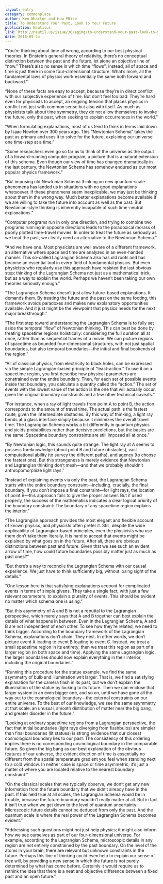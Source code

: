 ```yaml
---
layout: entry
category: commonplace
author: Ken Wharton and Huw PRice
title: To Understand Your Past, Look to Your Future
publication: Nautilus
link: http://nautil.us/issue/36/aging/to-understand-your-past-look-to-your-future
date: 2016-05-24
---
```


“You’re thinking about time all wrong, according to our best physical theories. In Einstein’s general theory of relativity, there’s no conceptual distinction between the past and the future, let alone an objective line of “now.” There’s also no sense in which time “flows”; instead, all of space and time is just there in some four-dimensional structure. What’s more, all the fundamental laws of physics work essentially the same both forward and backward.”

“None of these facts are easy to accept, because they’re in direct conflict with our subjective experience of time. But don’t feel too bad: They’re hard even for physicists to accept, an ongoing tension that places physics in conflict not just with common sense but also with itself. As much as physicists talk about time symmetry, they do not allow themselves to invoke the future, only the past, when seeking to explain occurrences in the world.”

“When formulating explanations, most of us tend to think in terms laid down by Isaac Newton over 300 years ago. This “Newtonian Schema” takes the past as primary and uses it to solve for the future, explaining our universe one time-step at a time.”

“Some researchers even go so far as to think of the universe as the output of a forward-running computer program, a picture that is a natural extension of this schema. Even though our view of time has changed dramatically in the last century, the Newtonian Schema has somehow endured as our most popular physics framework.”

“But imposing old Newtonian Schema thinking on new quantum-scale phenomena has landed us in situations with no good explanations whatsoever. If these phenomena seem inexplicable, we may just be thinking about them in the wrong way. Much better explanations become available if we are willing to take the future into account as well as the past. But Newtonian-style thinking is inherently incapable of such time-neutral explanations.”

“Computer programs run in only one direction, and trying to combine two programs running in opposite directions leads to the paradoxical morass of poorly plotted time-travel movies. In order to treat the future as seriously as we treat the past, we clearly need an alternative to the Newtonian Schema.”

“And we have one. Most physicists are well aware of a different framework, an alternative where space and time are analyzed in an even-handed manner. This so-called Lagrangian Schema also has old roots and has become an essential tool in every field of fundamental physics. But even physicists who regularly use this approach have resisted the last obvious step: thinking of the Lagrangian Schema not just as a mathematical trick, but as a way to explain the world. Perhaps we haven’t been taking our own theories seriously enough.”

“The Lagrangian Schema doesn’t just allow future-based explanations. It demands them. By treating the future and the past on the same footing, this framework avoids paradoxes and makes new explanatory opportunities available. And it just might be the viewpoint that physics needs for the next major breakthrough.”

“The first step toward understanding the Lagrangian Schema is to fully set aside the temporal “flow” of Newtonian thinking. This can best be done by treating spacetime regions holistically: considering the full duration all at once, rather than as sequential frames of a movie. We can picture regions of spacetime as bounded four-dimensional structures, with not just spatial boundaries, but also temporal boundaries—the initial and final bookends of the region.”

“All of classical physics, from electricity to black holes, can be expressed via the simple Lagrangian-based principle of “least-action.” To use it on a spacetime region, you first describe how physical parameters are constrained over the entire boundary. Then, for each set of possible events inside that boundary, you calculate a quantity called the “action.” The set of events with the lowest value of the action is the one that will actually occur, given the original boundary constraints and a few other technical caveats.”

“For instance, when a ray of light travels from point A to point B, the action corresponds to the amount of travel time. The actual path is the fastest route, given the intermediate obstacles. By this way of thinking, a light ray bends at a glass interface simply because it minimizes the overall travel time. The Lagrangian Schema works a bit differently in quantum physics and yields probabilities rather than decisive predictions, but the basics are the same: Spacetime boundary constraints are still imposed all at once.”

“By Newtonian logic, this sounds quite strange. The light ray at A seems to possess foreknowledge (about point B and future obstacles), vast computational ability (to survey the different paths), and agency (to choose the fastest one). But this strangeness is merely evidence that Newtonian and Lagrangian thinking don’t mesh—and that we probably shouldn’t anthropomorphize light rays.”

“Instead of explaining events via only the past, the Lagrangian Schema starts with the entire boundary constraint—including, crucially, the final boundary. If you don’t impose a final constraint—for light rays, the location of point B—this approach fails to give the proper answer. But if used properly, the success of the mathematics indicates a clear logical priority of the boundary constraint: The boundary of any spacetime region explains the interior.”

“The Lagrangian approach provides the most elegant and flexible account of known physics, and physicists often prefer it. Still, despite the wide applicability of Lagrangian-based principles, even the physicists who use them don’t take them literally. It is hard to accept that events might be explained by what goes on in the future. After all, there are obvious distinctions between past and future. Given that we see such an evident arrow of time, how could future boundaries possibly matter just as much as past ones?”

“But there’s a way to reconcile the Lagrangian Schema with our causal experience. We just have to think sufficiently big, without losing sight of the details.”

“One lesson here is that satisfying explanations account for complicated events in terms of simple givens. They take a single fact, with just a few relevant parameters, to explain a plurality of events. This should be evident no matter which schema one is using.”

“But this asymmetry of A and B is not a rebuttal to the Lagrangian perspective, which merely says that A and B together can best explain the details of what happens in between. Even in the Lagrangian Schema, A and B are not independent of each other. To see how they’re related, we need to think bigger. According to the boundary framework of the Lagrangian Schema, explanations don’t chain. They nest. In other words, we don’t picture event A leading to event B leading to event C. Instead, we treat a small spacetime region in its entirety; then we treat this region as part of a larger region (in both space and time). Applying the same Lagrangian logic, the larger boundaries should now explain everything in their interior, including the original boundaries.”

“Running this procedure for the statue example, we find the same asymmetry of bulb and illumination writ larger. That is, we find a satisfying explanation for the camera flash in its past, but we don’t explain the illumination of the statue by looking to its future. Then we can enclose that larger system in an even bigger one, and so on, until we have gone all the way out to the cosmological boundary—the external constraints on our entire universe. To the best of our knowledge, we see the same asymmetry at that scale: an unusual, smooth distribution of matter near the big bang, and greater disorder in the future.”

“Looking at ordinary spacetime regions from a Lagrangian perspective, the fact that initial boundaries (light rays diverging from flashbulbs) are simpler than final boundaries (lit statues) is strong evidence that our closest cosmological boundary lies to our past. The consistency of this ordering implies there is no corresponding cosmological boundary in the comparable future. So given the big bang as our best explanation of the obvious features of our universe, the evident direction of time is essentially no different from the spatial temperature gradient you feel when standing next to a cold window. In neither case is space or time asymmetric; it’s just a matter of where you are located relative to the nearest boundary constraint.”

“On the classical scales that we typically observe, we don’t get any new information from the future boundary that we didn’t already have in the past. If this held true at all scales, the Lagrangian Schema would be in trouble, because the future boundary wouldn’t really matter at all. But in fact it isn’t true when we get down to the level of quantum uncertainty: Microscopic future details cannot be deduced from only the past. And the quantum scale is where the real power of the Lagrangian Schema becomes evident.”

“Addressing such questions might not just help physics; it might also inform how we see ourselves as part of our four-dimensional universe. For example, according to the Lagrangian Schema, microscopic details in any region are not entirely constrained by the past boundary. On the level of the atoms in your brain, there are relevant but unknown constraints in the future. Perhaps this line of thinking could even help to explain our sense of free will, by providing a new sense in which the future is not purely determined by what has come before. Certainly it would require us to rethink the idea that there is a neat and objective difference between a fixed past and an open future.”
